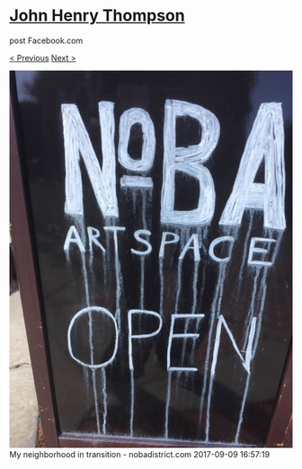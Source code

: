 # [John Henry Thompson](../README.md)
post Facebook.com

[< Previous](2017-09-09-4.md) [Next >](2017-09-09-6.md)

[![](../media/2017-09-09/Timeline-Photos-My-neighborhood-in-transition-nobadistrict-com-2.jpg)](../README.md)
My neighborhood in transition - nobadistrict.com
2017-09-09 16:57:19